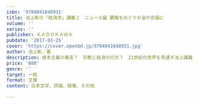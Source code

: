 ```yaml
---
isbn: '9784041048931'
title: 池上彰の「経済学」講義２　ニュース編 覇権をめぐりお金が武器に
volume: ''
series: ''
publisher: ＫＡＤＯＫＡＷＡ
pubdate: '2017-03-25'
cover: 'https://cover.openbd.jp/9784041048931.jpg'
author: 池上彰／著
description: 資本主義の暴走？　宗教と経済の行方？　21世紀の世界を見通す池上講義
price: '880'
genre: ''
target: 一般
format: 文庫
content: 日本文学、評論、随筆、その他

---
```

